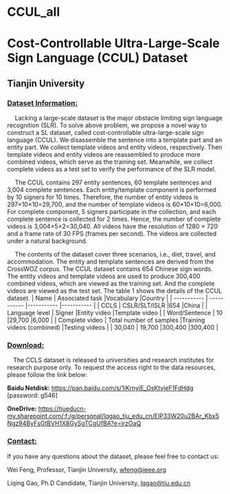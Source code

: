 # CCUL_all
# Cost-Controllable Ultra-Large-Scale Sign Language (CCUL) Dataset
## Tianjin University
### <u>Dataset Information:</u>
&emsp; Lacking a large-scale dataset is the major obstacle limiting sign language recognition (SLR). To solve above problem, we propose a novel way to construct a SL dataset, called cost-controllable ultra-large-scale sign language (CCUL). We disassemble the sentence into a template part and an entity part. We collect template videos and entity videos, respectively. Then template videos and entity videos are reassembled to produce more combined videos, which serve as the training set. Meanwhile, we collect complete videos as a test set to verify the performance of the SLR model.

&emsp; The CCUL contains 297 entity sentences, 60 template sentences and 3,004 complete sentences. Each entity/template component is performed by 10 signers for 10 times. Therefore, the number of entity videos is 297×10×10=29,700, and the number of template videos is 60×10×10=6,000. For complete component, 5 signers participate in the collection, and each complete sentence is collected for 2 times. Hence, the number of complete videos is 3,004×5×2=30,040. All videos have the resolution of 1280 × 720 and a frame rate of 30 FPS (frames per second). The videos are collected under a natural background. 

&emsp; The contents of the dataset cover three scenarios, i.e., diet, travel, and accommodation. The entity and template sentences are derived from the CrossWOZ corpus. The CCUL dataset contains 654 Chinese sign words. The entity videos and template videos are used to produce 300,400 combined videos, which are viewed as the training set. And the complete videos are viewed as the test set. The table 1 shows the details of the CCUL dataset.
| Name      | Associated task |Vocabulary |Country |
| ----------- | ----------- |----------- |----------- |
| CCLS     | CSLR/SLT/ISLR       |654       |China       |
| Language level      | Signer |Entity video |Template video |
| Word/Sentence   | 10        |29,700        |6,000        |
| Complete video      | Total number of samples |Training videos (combined) |Testing videos |
| 30,040   | 19,700        |300,400      |300,400       |

### <u>Download:</u>
&emsp;The CCLS dataset is released to universities and research institutes for research purpose only. To request the access right to the data resources, please follow the link below:

**Baidu Netdisk:** https://pan.baidu.com/s/1iKrnyiE_OsKtvjeF1FdHdg [password: g546]

**OneDrive:** https://tjueducn-my.sharepoint.com/:f:/g/personal/lqgao_tju_edu_cn/ElP33W20u2BAr_Kbx5Ngz94ByFsGtBVH1X8GySgTCgUfBA?e=irzOaQ
### <u>Contact:</u>

If you have any questions about the dataset, please feel free to contact us:

Wei Feng, Professor, Tianjin University, wfeng@ieee.org

Liqing Gao, Ph.D Candidate, Tianjin University, lqgao@tju.edu.cn
